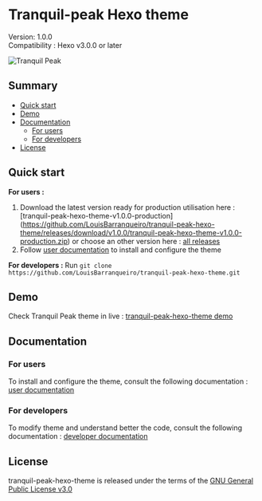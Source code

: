 # Tranquil-peak Hexo theme

Version: 1.0.0  
Compatibility : Hexo v3.0.0 or later  

![Tranquil Peak](https://hexo-tranquil-peak-demo.herokuapp.com/2013/12/25/gallery-post/tranquil-peak.png)

## Summary ##

- [Quick start](#quick-start)
- [Demo](#demo)
- [Documentation](#democumentation)
    * [For users](#for-users)
    * [For developers](#for-developers)
- [License](#license)

## Quick start ##

**For users :** 
1. Download the latest version ready for production utilisation here : [tranquil-peak-hexo-theme-v1.0.0-production]
(https://github.com/LouisBarranqueiro/tranquil-peak-hexo-theme/releases/download/v1.0.0/tranquil-peak-hexo-theme-v1.0.0-production.zip) or choose an other version here : [all releases](https://github.com/LouisBarranqueiro/tranquil-peak-hexo-theme/releases)
2. Follow [user documentation](https://github.com/LouisBarranqueiro/tranquil-peak-hexo-theme/blob/master/docs/user.md) to install and configure the theme  

**For developers :** Run ```git clone https://github.com/LouisBarranqueiro/tranquil-peak-hexo-theme.git```

## Demo  ##

Check Tranquil Peak theme in live  : [tranquil-peak-hexo-theme demo](http://hexo-tranquil-peak-demo.herokuapp.com)

## Documentation ##

### For users ###

To install and configure the theme, consult the following documentation : [user documentation](https://github.com/LouisBarranqueiro/tranquil-peak-hexo-theme/blob/master/docs/user.md)

### For developers ###

To modify theme and understand better the code, consult the following documentation : [developer documentation](https://github.com/LouisBarranqueiro/tranquil-peak-hexo-theme/blob/master/docs/developer.md)

## License ##

tranquil-peak-hexo-theme is released under the terms of the [GNU General Public License v3.0](https://github.com/LouisBarranqueiro/tranquil-peak-hexo-theme/blob/master/LICENSE)